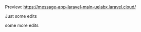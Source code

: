 Preview: <a href="https://message-app-laravel-main-uelabx.laravel.cloud/">https://message-app-laravel-main-uelabx.laravel.cloud/</a>

Just some edits

some more edits